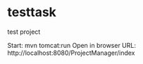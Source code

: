 testtask
========

test project

Start: mvn tomcat:run
Open in browser URL: http://localhost:8080/ProjectManager/index
